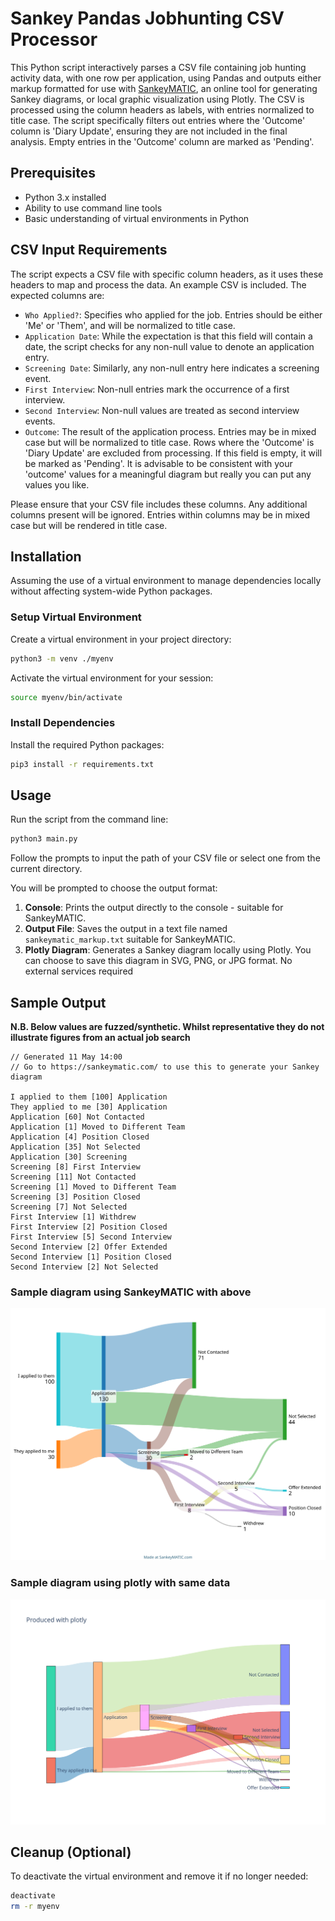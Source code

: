 # Sankey Pandas Jobhunting CSV Processor

This Python script interactively parses a CSV file containing job hunting activity data, with one row per application, using Pandas and outputs either markup formatted for use with [SankeyMATIC](https://sankeymatic.com/), an online tool for generating Sankey diagrams, or local graphic visualization using Plotly. The CSV is processed using the column headers as labels, with entries normalized to title case. The script specifically filters out entries where the 'Outcome' column is 'Diary Update', ensuring they are not included in the final analysis. Empty entries in the 'Outcome' column are marked as 'Pending'.

## Prerequisites

- Python 3.x installed
- Ability to use command line tools
- Basic understanding of virtual environments in Python

## CSV Input Requirements

The script expects a CSV file with specific column headers, as it uses these headers to map and process the data. An example CSV is included. The expected columns are:

- `Who Applied?`: Specifies who applied for the job. Entries should be either 'Me' or 'Them', and will be normalized to title case.
- `Application Date`: While the expectation is that this field will contain a date, the script checks for any non-null value to denote an application entry.
- `Screening Date`: Similarly, any non-null entry here indicates a screening event.
- `First Interview`: Non-null entries mark the occurrence of a first interview.
- `Second Interview`: Non-null values are treated as second interview events.
- `Outcome`: The result of the application process. Entries may be in mixed case but will be normalized to title case. Rows where the 'Outcome' is 'Diary Update' are excluded from processing. If this field is empty, it will be marked as 'Pending'. It is advisable to be consistent with your 'outcome' values for a meaningful diagram but really you can put any values you like.

Please ensure that your CSV file includes these columns. Any additional columns present will be ignored. Entries within columns may be in mixed case but will be rendered in title case.

## Installation

Assuming the use of a virtual environment to manage dependencies locally without affecting system-wide Python packages.

### Setup Virtual Environment

Create a virtual environment in your project directory:

```bash
python3 -m venv ./myenv
```

Activate the virtual environment for your session:

```bash
source myenv/bin/activate
```

### Install Dependencies

Install the required Python packages:

```bash
pip3 install -r requirements.txt
```

## Usage

Run the script from the command line:

```bash
python3 main.py 
```

Follow the prompts to input the path of your CSV file or select one from the current directory.

You will be prompted to choose the output format:

1. **Console**: Prints the output directly to the console - suitable for SankeyMATIC.
2. **Output File**: Saves the output in a text file named `sankeymatic_markup.txt` suitable for SankeyMATIC.
3. **Plotly Diagram**: Generates a Sankey diagram locally using Plotly. You can choose to save this diagram in SVG, PNG, or JPG format. No external services required
## Sample Output

**N.B. Below values are fuzzed/synthetic. Whilst representative they do not illustrate figures from an actual job search**

```
// Generated 11 May 14:00
// Go to https://sankeymatic.com/ to use this to generate your Sankey diagram

I applied to them [100] Application
They applied to me [30] Application
Application [60] Not Contacted
Application [1] Moved to Different Team
Application [4] Position Closed
Application [35] Not Selected
Application [30] Screening
Screening [8] First Interview
Screening [11] Not Contacted
Screening [1] Moved to Different Team
Screening [3] Position Closed
Screening [7] Not Selected
First Interview [1] Withdrew
First Interview [2] Position Closed
First Interview [5] Second Interview
Second Interview [2] Offer Extended
Second Interview [1] Position Closed
Second Interview [2] Not Selected
```
### Sample diagram using SankeyMATIC with above

![alt text](assets/sankeymatic_20240511_144227.svg)

### Sample diagram using plotly with same data

![alt text](assets/plotly.svg)

## Cleanup (Optional)

To deactivate the virtual environment and remove it if no longer needed:

```bash
deactivate
rm -r myenv
```
